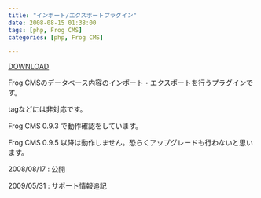 ```yaml
---
title: "インポート/エクスポートプラグイン"
date: 2008-08-15 01:38:00
tags: [php, Frog CMS]
categories: [php, Frog CMS]

---
```


[DOWNLOAD][1] 

 [1]: /files/impexp_20080817.zip

Frog CMSのデータベース内容のインポート・エクスポートを行うプラグインです。
	  
tagなどには非対応です。 

Frog CMS 0.9.3 で動作確認をしています。
	  
Frog CMS 0.9.5 以降は動作しません。恐らくアップグレードも行わないと思います。 

2008/08/17
: 公開

2009/05/31
: サポート情報追記
